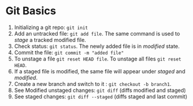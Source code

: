 # Git Basics

1. Initializing a git repo: `git init`
2. Add an untracked file: `git add file`. The same command is used to *stage* a tracked modified file. 
3. Check status: `git status`. The newly added file is in *modified* state.
4. Commit the file: `git commit -m "added file"`
5. To unstage a file `git reset HEAD file`. To unstage all files `git reset HEAD`.
6. If a staged file is modified, the same file will appear under *staged* and *modified*.
7. Create a new branch and switch to it : `git checkout -b branch1`.
8. See Modified unstaged changes: `git diff` (diffs modified and staged)
9. See staged changes: `git diff --staged` (diffs staged and last commit)